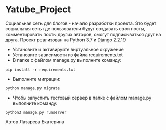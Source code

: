 # Yatube_Project

Социальная сеть для блогов - начало разработки проекта. Это будет социальная сеть где пользователи будут создавать свои посты, комментировать посты других авторов, смогут подписываться друг на друга. 
Проект реализован на Python 3.7 и Django 2.2.19

- Установите и активируйте виртуальное окружение
- Установите зависимости из файла requirements.txt
- В папке с файлом manage.py выполните команду:
```
pip install -r requirements.txt
```
- Выполните миграции:
```
python manage.py migrate
```
- Чтобы запустить тестовый сервер в папке с файлом manage.py выполните команду:
``` 
python3 manage.py runserver
``` 
Автор 
Лазарева Екатерина
